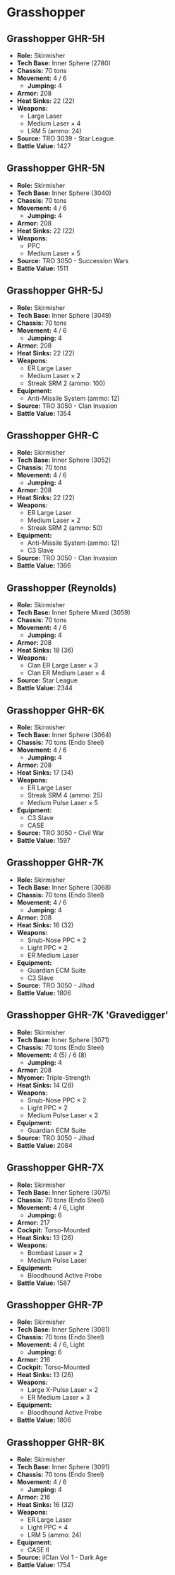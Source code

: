 # Grasshopper
## Grasshopper GHR-5H
- **Role:** Skirmisher
- **Tech Base:** Inner Sphere (2780)
- **Chassis:** 70 tons
- **Movement:** 4 / 6
  - **Jumping:** 4
- **Armor:** 208
- **Heat Sinks:** 22 (22)
- **Weapons:**
  - Large Laser
  - Medium Laser × 4
  - LRM 5 (ammo: 24)
- **Source:** TRO 3039 - Star League
- **Battle Value:** 1427

## Grasshopper GHR-5N
- **Role:** Skirmisher
- **Tech Base:** Inner Sphere (3040)
- **Chassis:** 70 tons
- **Movement:** 4 / 6
  - **Jumping:** 4
- **Armor:** 208
- **Heat Sinks:** 22 (22)
- **Weapons:**
  - PPC
  - Medium Laser × 5
- **Source:** TRO 3050 - Succession Wars
- **Battle Value:** 1511

## Grasshopper GHR-5J
- **Role:** Skirmisher
- **Tech Base:** Inner Sphere (3049)
- **Chassis:** 70 tons
- **Movement:** 4 / 6
  - **Jumping:** 4
- **Armor:** 208
- **Heat Sinks:** 22 (22)
- **Weapons:**
  - ER Large Laser
  - Medium Laser × 2
  - Streak SRM 2 (ammo: 100)
- **Equipment:**
  - Anti-Missile System (ammo: 12)
- **Source:** TRO 3050 - Clan Invasion
- **Battle Value:** 1354

## Grasshopper GHR-C
- **Role:** Skirmisher
- **Tech Base:** Inner Sphere (3052)
- **Chassis:** 70 tons
- **Movement:** 4 / 6
  - **Jumping:** 4
- **Armor:** 208
- **Heat Sinks:** 22 (22)
- **Weapons:**
  - ER Large Laser
  - Medium Laser × 2
  - Streak SRM 2 (ammo: 50)
- **Equipment:**
  - Anti-Missile System (ammo: 12)
  - C3 Slave
- **Source:** TRO 3050 - Clan Invasion
- **Battle Value:** 1366

## Grasshopper (Reynolds)
- **Role:** Skirmisher
- **Tech Base:** Inner Sphere Mixed (3059)
- **Chassis:** 70 tons
- **Movement:** 4 / 6
  - **Jumping:** 4
- **Armor:** 208
- **Heat Sinks:** 18 (36)
- **Weapons:**
  - Clan ER Large Laser × 3
  - Clan ER Medium Laser × 4
- **Source:** Star League
- **Battle Value:** 2344

## Grasshopper GHR-6K
- **Role:** Skirmisher
- **Tech Base:** Inner Sphere (3064)
- **Chassis:** 70 tons (Endo Steel)
- **Movement:** 4 / 6
  - **Jumping:** 4
- **Armor:** 208
- **Heat Sinks:** 17 (34)
- **Weapons:**
  - ER Large Laser
  - Streak SRM 4 (ammo: 25)
  - Medium Pulse Laser × 5
- **Equipment:**
  - C3 Slave
  - CASE
- **Source:** TRO 3050 - Civil War
- **Battle Value:** 1597

## Grasshopper GHR-7K
- **Role:** Skirmisher
- **Tech Base:** Inner Sphere (3068)
- **Chassis:** 70 tons (Endo Steel)
- **Movement:** 4 / 6
  - **Jumping:** 4
- **Armor:** 208
- **Heat Sinks:** 16 (32)
- **Weapons:**
  - Snub-Nose PPC × 2
  - Light PPC × 2
  - ER Medium Laser
- **Equipment:**
  - Guardian ECM Suite
  - C3 Slave
- **Source:** TRO 3050 - Jihad
- **Battle Value:** 1806

## Grasshopper GHR-7K 'Gravedigger'
- **Role:** Skirmisher
- **Tech Base:** Inner Sphere (3071)
- **Chassis:** 70 tons (Endo Steel)
- **Movement:** 4 (5) / 6 (8)
  - **Jumping:** 4
- **Armor:** 208
- **Myomer:** Triple-Strength
- **Heat Sinks:** 14 (28)
- **Weapons:**
  - Snub-Nose PPC × 2
  - Light PPC × 2
  - Medium Pulse Laser × 2
- **Equipment:**
  - Guardian ECM Suite
- **Source:** TRO 3050 - Jihad
- **Battle Value:** 2084

## Grasshopper GHR-7X
- **Role:** Skirmisher
- **Tech Base:** Inner Sphere (3075)
- **Chassis:** 70 tons (Endo Steel)
- **Movement:** 4 / 6, Light
  - **Jumping:** 6
- **Armor:** 217
- **Cockpit:** Torso-Mounted
- **Heat Sinks:** 13 (26)
- **Weapons:**
  - Bombast Laser × 2
  - Medium Pulse Laser
- **Equipment:**
  - Bloodhound Active Probe
- **Battle Value:** 1587

## Grasshopper GHR-7P
- **Role:** Skirmisher
- **Tech Base:** Inner Sphere (3081)
- **Chassis:** 70 tons (Endo Steel)
- **Movement:** 4 / 6, Light
  - **Jumping:** 6
- **Armor:** 216
- **Cockpit:** Torso-Mounted
- **Heat Sinks:** 13 (26)
- **Weapons:**
  - Large X-Pulse Laser × 2
  - ER Medium Laser × 3
- **Equipment:**
  - Bloodhound Active Probe
- **Battle Value:** 1806

## Grasshopper GHR-8K
- **Role:** Skirmisher
- **Tech Base:** Inner Sphere (3091)
- **Chassis:** 70 tons (Endo Steel)
- **Movement:** 4 / 6
  - **Jumping:** 4
- **Armor:** 216
- **Heat Sinks:** 16 (32)
- **Weapons:**
  - ER Large Laser
  - Light PPC × 4
  - LRM 5 (ammo: 24)
- **Equipment:**
  - CASE II
- **Source:** ilClan Vol 1 - Dark Age
- **Battle Value:** 1754

